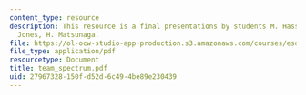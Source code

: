 ```yaml
---
content_type: resource
description: This resource is a final presentations by students M. Hassan-Ali, H.
  Jones, H. Matsunaga.
file: https://ol-ocw-studio-app-production.s3.amazonaws.com/courses/esd-68j-communications-and-information-policy-spring-2006/27967328150fd52d6c494be89e230439_team_spectrum.pdf
file_type: application/pdf
resourcetype: Document
title: team_spectrum.pdf
uid: 27967328-150f-d52d-6c49-4be89e230439
---
```

